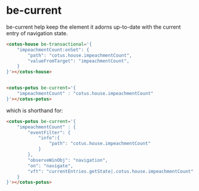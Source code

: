 # be-current

be-current help keep the element it adorns up-to-date with the current entry of navigation state.

```html
<cotus-house be-transactional='{
    "impeachmentCount:onSet": {
        "path": "cotus.house.impeachmentCount",
        "valueFromTarget": "impeachmentCount",
    }
}'></cotus-house>


<cotus-potus be-current='{
    "impeachmentCount" : "cotus.house.impeachmentCount"
}'></cotus-potus>
```

which is shorthand for:

```html
<cotus-potus be-current='{
    "impeachmentCount" : {
        "eventFilter": {
            "info":{
                "path": "cotus.house.impeachmentCount"
            }
        },
        "observeWinObj": "navigation",
        "on": "navigate",
        "vft": "currentEntries.getState|.cotus.house.impeachmentCount"
    }
}'></cotus-potus>
```



